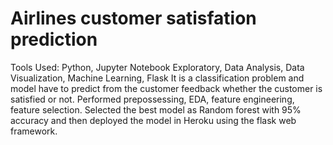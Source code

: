 # Airlines customer satisfation prediction
Tools Used:  Python, Jupyter Notebook Exploratory, Data Analysis, Data Visualization, Machine Learning, Flask
It is a classification problem and model have to predict from the customer feedback whether the customer is satisfied or not.
Performed prepossessing, EDA, feature engineering, feature selection. Selected the best model as Random forest with 95% accuracy and then  deployed the model in Heroku using the flask web framework.

